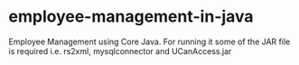 # employee-management-in-java
Employee Management using Core Java. For running it some of the JAR file is required i.e. rs2xml, mysqlconnector and UCanAccess.jar
